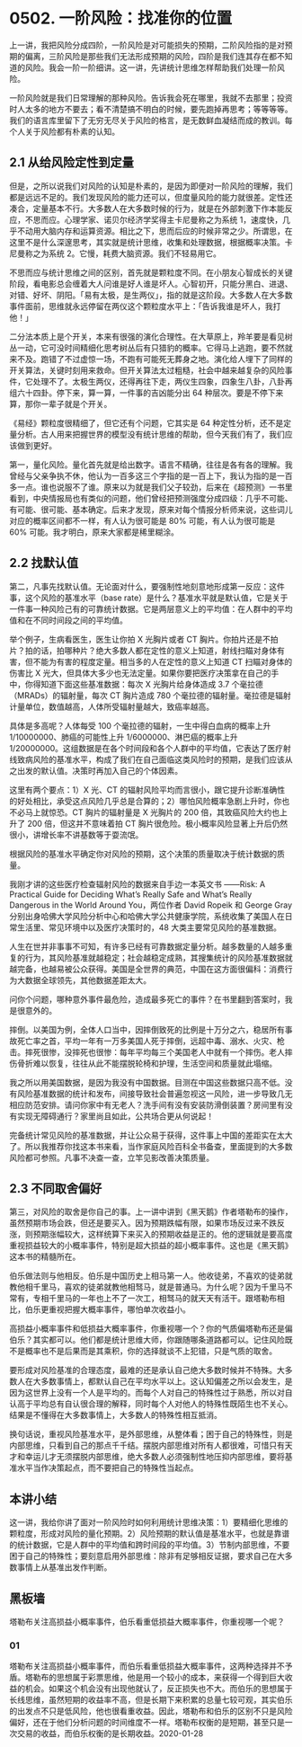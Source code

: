 # 0502. 一阶风险：找准你的位置

上一讲，我把风险分成四阶，一阶风险是对可能损失的预期，二阶风险指的是对预期的偏离，三阶风险是那些我们无法形成预期的风险，四阶是我们连其存在都不知道的风险。我会一阶一阶细讲。这一讲，先讲统计思维怎样帮助我们处理一阶风险。

一阶风险就是我们日常理解的那种风险。告诉我会死在哪里，我就不去那里；投资时人太多的地方不要去；看不清楚搞不明白的时候，要先跑掉再思考；等等等等。我们的语言库里留下了无穷无尽关于风险的格言，是无数鲜血凝结而成的教训。每个人关于风险都有朴素的认知。

## 2.1 从给风险定性到定量

但是，之所以说我们对风险的认知是朴素的，是因为即便对一阶风险的理解，我们都是远远不足的。我们发现风险的能力还可以，但度量风险的能力就很差。定性还凑合，定量基本不行。大多数人在大多数时候的行为，就是在外部刺激下作本能反应，不思而应。心理学家、诺贝尔经济学奖得主卡尼曼称之为系统 1，速度快，几乎不动用大脑内存和运算资源。相比之下，思而后应的时候非常之少。所谓思，在这里不是什么深邃思考，其实就是统计思维，收集和处理数据，根据概率决策。卡尼曼称之为系统 2。它慢，耗费大脑资源。我们不轻易用它。

不思而应与统计思维之间的区别，首先就是颗粒度不同。在小朋友心智成长的关键阶段，看电影总会缠着大人问谁是好人谁是坏人。心智初开，只能分黑白、进退、对错、好坏、阴阳。「易有太极，是生两仪」，指的就是这阶段。大多数人在大多数事件面前，思维就永远停留在两仪这个颗粒度水平上：「告诉我谁是坏人，我打他！」

二分法本质上是个开关，本来有很强的演化合理性。在大草原上，羚羊要是看见树丛一动，它可没时间精细化思考树丛后有只猎豹的概率。它得马上逃跑，要不然就来不及。跑错了不过虚惊一场，不跑有可能死无葬身之地。演化给人埋下了同样的开关算法，关键时刻用来救命。但开关算法太过粗糙，社会中越来越复杂的风险事件，它处理不了。太极生两仪，还得再往下走，两仪生四象，四象生八卦，八卦再组六十四卦。停下来，算一算，一件事的吉凶能分出 64 种层次。要是不停下来算，那你一辈子就是个开关。

《易经》颗粒度很精细了，但它还有个问题，它其实是 64 种定性分析，还不是定量分析。古人用来把握世界的模型没有统计思维的帮助，但今天我们有了，我们应该做到更好。

第一，量化风险。量化首先就是给出数字。语言不精确，往往是各有各的理解。我曾经与父亲争执不休，他认为一百多这三个字指的是一百上下，我认为指的是一百多一点。谁也说服不了谁。原来以为就是我们父子较劲，后来在《超预测》一书里看到，中央情报局也有类似的问题，他们曾经把预测强度分成四级：几乎不可能、有可能、很可能、基本确定。后来才发现，原来对每个情报分析师来说，这些词儿对应的概率区间都不一样，有人认为很可能是 80% 可能，有人认为很可能是 60% 可能。我才明白，原来大家都是稀里糊涂。

## 2.2 找默认值

第二，凡事先找默认值。无论面对什么，要强制性地刻意地形成第一反应：这件事，这个风险的基准水平（base rate）是什么？基准水平就是默认值，它是关于一件事一种风险己有的可靠统计数据。它是两层意义上的平均值：在人群中的平均值和在不同时间段之间的平均值。

举个例子，生病看医生，医生让你拍 X 光胸片或者 CT 胸片。你拍片还是不拍片？拍的话，拍哪种片？绝大多数人都在定性的意义上知道，射线扫瞄对身体有害，但不能为有害的程度定量。相当多的人在定性的意义上知道 CT 扫瞄对身体的伤害比 X 光大，但具体大多少也无法定量。如果你要把医疗决策拿在自己的手中，你得知道下面这些基准数据：每次 X 光胸片给身体造成 3.7 个毫拉德（MRADs）的辐射量，每次 CT 胸片造成 780 个毫拉德的辐射量。毫拉德是辐射计量单位，数值越高，人体所受辐射量越大，致癌率越高。

具体是多高呢？人体每受 100 个毫拉德的辐射，一生中得白血病的概率上升 1/10000000、肺癌的可能性上升 1/6000000、淋巴癌的概率上升 1/20000000。这组数据是在各个时间段和各个人群中的平均值，它表达了医疗射线致病风险的基准水平，构成了我们在自己面临这类风险时的预期，是我们应该从之出发的默认值。决策时再加入自己的个体因素。

这里有两个要点：1）X 光、CT 的辐射风险平均而言很小，跟它提升诊断准确性的好处相比，承受这点风险几乎总是合算的；2）哪怕风险概率急剧上升时，你也不必马上就惊恐。CT 胸片的辐射量是 X 光胸片的 200 倍，其致癌风险大约也上升了 200 倍，但这并不意味着拍 CT 胸片很危险。极小概率风险显著上升后仍然很小，讲增长率不讲基数等于耍流氓。

根据风险的基准水平确定你对风险的预期，这个决策的质量取决于统计数据的质量。

我刚才讲的这些医疗检查辐射风险的数据来自手边一本英文书 ——Risk: A Practical Guide for Deciding What’s Really Safe and What’s Really Dangerous in the World Around You，两位作者 David Ropeik 和 George Gray 分别出身哈佛大学风险分析中心和哈佛大学公共健康学院，系统收集了美国人在日常生活里、常见环境中以及医疗决策时的，48 大类主要常见风险的基准数据。

人生在世并非事事不可知，有许多已经有可靠数据定量分析。越多数量的人越多重复的行为，其风险基准就越稳定；社会越稳定成熟，其搜集统计的风险基准数据就越完备，也越易被公众获得。美国是全世界的典范，中国在这方面很偏科：消费行为大数据全球领先，其他数据差距太大。

问你个问题，哪种意外事件最危险，造成最多死亡的事件？在书里翻到答案时，我是很意外的。

摔倒。以美国为例，全体人口当中，因摔倒致死的比例是十万分之六，稳居所有事故死亡率之首，平均一年有一万多美国人死于摔倒，远超中毒、溺水、火灾、枪击。摔死很惨，没摔死也很惨：每年平均每三个美国老人中就有一个摔伤。老人摔伤骨折难以恢复，往往从此不能摆脱轮椅和护理，生活空间和质量就此塌缩。

我之所以用美国数据，是因为我没有中国数据。目测在中国这些数据只高不低。没有风险基准数据的统计和发布，间接导致社会普遍忽视这一风险，进一步导致几无相应防范安排。请问你家中有无老人？洗手间有没有安装防滑倒装置？房间里有没有实现无障碍通行？家里尚且如此，公共场合更从何说起！

完备统计常见风险的基准数据，并让公众易于获得，这件事上中国的差距实在太大了。所以我推荐你找这本书来看，当作家庭风险百科全书备查，里面提到的大多数风险都可参照。凡事不决查一查，立竿见影改善决策质量。

## 2.3 不同取舍偏好

第三，对风险的取舍是你自己的事。上一讲中讲到《黑天鹅》作者塔勒布的操作，虽然预期市场会跌，但还是要买入。因为预期跌幅有限，如果市场反过来不跌反涨，则预期涨幅较大，这样统算下来买入的预期收益是正的。他的逻辑就是要高度重视损益较大的小概率事件，特别是超大损益的超小概率事件。这也是《黑天鹅》这本书的精髓所在。

伯乐做法则与他相反。伯乐是中国历史上相马第一人。他收徒弟，不喜欢的徒弟就教他相千里马，喜欢的徒弟就教他相驽马，就是普通马。为什么呢？因为千里马不常有，专相千里马的一年也上不了一次工，相驽马的就天天有活干。跟塔勒布相比，伯乐更重视把握大概率事件，哪怕单次收益小。

高损益小概率事件和低损益大概率事件，你重视哪一个？你的气质偏塔勒布还是偏伯乐？其实都可以。他们都是统计思维大师，你跟随哪条道路都可以。记住风险既不是概率也不是后果而是其乘积，你的选择就谈不上犯错，只是气质的取舍。

要形成对风险基准的合理态度，最难的还是承认自己绝大多数时候并不特殊。大多数人在大多数事情上，都默认自己在平均水平以上。这认知偏差之所以会发生，是因为这世界上没有一个人是平均的。而每个人对自己的特殊性过于熟悉，所以对自认高于平均总有自认很合理的解释，同时每个人对他人的特殊性既陌生也不关心。结果是不懂得在大多数事情上，大多数人的特殊性相互抵消。

换句话说，重视风险基准水平，是外部思维，从整体看；困于自己的特殊性，则是内部思维，只看到自己的那点千千结。摆脱内部思维对所有人都很难，可惜只有天才和幸运儿才无须摆脱内部思维，绝大多数人必须强制性地压抑内部思维，要将基准水平当作决策起点，而不要把自己的特殊性当起点。

## 本讲小结

这一讲，我给你讲了面对一阶风险时如何利用统计思维决策：1）要精细化思维的颗粒度，形成对风险的量化预期。2）风险预期的默认值是基准水平，也就是靠谱的统计数据，它是人群中的平均值和跨时间段的平均值。3）节制内部思维，不要困于自己的特殊性；要刻意启用外部思维：除非有足够相反证据，要求自己在大多数事情上从基准出发作判断。

## 黑板墙

塔勒布关注高损益小概率事件，伯乐看重低损益大概率事件，你重视哪一个呢？

### 01

塔勒布关注高损益小概率事件，而伯乐看重低损益大概率事件，这两种选择并不予盾。塔勒布的思想属于彩票思维，他是用一个较小的成本，来获得一个得到巨大收益的机会。如果这个机会没有出现他就认了，反正损失也不大。而伯乐的思想属于长线思维，虽然短期的收益率不高，但是长期下来积累的总量七较可观，其实伯乐的出发点不只是低风险，他也很看重收益。因此，塔勒布和伯乐的区别不只是风险偏好，还在于他们分析问题的时间维度不一样。塔勒布权衡的是短期，甚至只是一次交易的收益，而伯乐权衡的是长期收益。2020-01-28